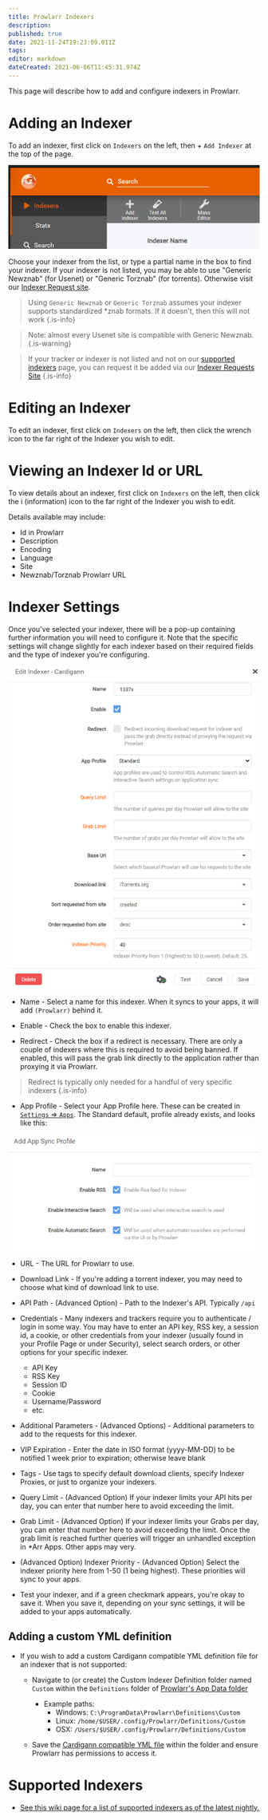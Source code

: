```yaml
---
title: Prowlarr Indexers
description: 
published: true
date: 2021-11-24T19:23:09.011Z
tags: 
editor: markdown
dateCreated: 2021-06-06T11:45:31.974Z
---
```


This page will describe how to add and configure indexers in Prowlarr.

# Adding an Indexer

To add an indexer, first click on `Indexers` on the left, then <kb>+</kb> `Add Indexer` at the top of the page.

![ind_1_addindexer.png](/assets/prowlarr/ind_1_addindexer.png)

Choose your indexer from the list, or type a partial name in the box to find your indexer. If your indexer is not listed, you may be able to use "Generic Newznab" (for Usenet) or "Generic Torznab" (for torrents). Otherwise visit our [Indexer Request site](https://requests.prowlarr.com/).

> Using `Generic Newznab` or `Generic Torznab` assumes your indexer supports standardized *znab formats. If it doesn't, then this will not work
{.is-info}

> Note: almost every Usenet site is compatible with Generic Newznab.
{.is-warning}

> If your tracker or indexer is not listed and not on our [supported indexers](/prowlarr/supported-indexers) page, you can request it be added via our [Indexer Requests Site](https://requests.prowlarr.com)
{.is-info}

# Editing an Indexer

To edit an indexer, first click on `Indexers` on the left, then click the wrench icon to the far right of the Indexer you wish to edit.

# Viewing an Indexer Id or URL

To view details about an indexer, first click on `Indexers` on the left, then click the i (information) icon to the far right of the Indexer you wish to edit.

Details available may include:

- Id in Prowlarr
- Description
- Encoding
- Language
- Site
- Newznab/Torznab Prowlarr URL

# Indexer Settings

Once you've selected your indexer, there will be a pop-up containing further information you will need to configure it. Note that the specific settings will change slightly for each indexer based on their required fields and the type of indexer you're configuring.

![ind_3_indexer2.png](/assets/prowlarr/ind_3_indexer2.png)

- Name - Select a name for this indexer. When it syncs to your apps, it will add `(Prowlarr)` behind it.

- Enable - Check the box to enable this indexer.

- Redirect - Check the box if a redirect is necessary. There are only a couple of indexers where this is required to avoid being banned. If enabled, this will pass the grab link directly to the application rather than proxying it via Prowlarr.

> Redirect is typically only needed for a handful of very specific indexers {.is-info}

- App Profile - Select your App Profile here. These can be created in [`Settings` => `Apps`](/prowlarr/settings#applications). The Standard default, profile already exists, and looks like this:

![ind_3_settingsapps.png](/assets/prowlarr/ind_3_settingsapps.png)

- URL - The URL for Prowlarr to use.

- Download Link - If you're adding a torrent indexer, you may need to choose what kind of download link to use.

- API Path - (Advanced Option) - Path to the Indexer's API. Typically `/api`

- Credentials - Many indexers and trackers require you to authenticate / login in some way. You may have to enter an API key, RSS key, a session id, a cookie, or other credentials from your indexer (usually found in your Profile Page or under Security), select search orders, or other options for your specific indexer.
  - API Key
  - RSS Key
  - Session ID
  - Cookie
  - Username/Password
  - etc.

- Additional Parameters - (Advanced Options) - Additional parameters to add to the requests for this indexer.

- VIP Expiration - Enter the date in ISO format (yyyy-MM-DD) to be notified 1 week prior to expiration; otherwise leave blank

- Tags - Use tags to specify default download clients, specify Indexer Proxies, or just to organize your indexers.

- Query Limit - (Advanced Option) If your indexer limits your API hits per day, you can enter that number here to avoid exceeding the limit.

- Grab Limit - (Advanced Option) If your indexer limits your Grabs per day, you can enter that number here to avoid exceeding the limit. Once the grab limit is reached further queries will trigger an unhandled exception in \*Arr Apps. Other apps may very.

- (Advanced Option) Indexer Priority - (Advanced Option) Select the indexer priority here from 1-50 (1 being highest). These priorities will sync to your apps.

- Test your indexer, and if a green checkmark appears, you're okay to save it. When you save it, depending on your sync settings, it will be added to your apps automatically.

## Adding a custom YML definition

- If you wish to add a custom Cardigann compatible YML definition file for an indexer that is not supported:
  - Navigate to (or create) the Custom Indexer Definition folder named `Custom` within the `Definitions` folder of [Prowlarr's App Data folder](/prowlarr/appdata-directory)
    - Example paths:
      - Windows: `C:\ProgramData\Prowlarr\Definitions\Custom`
      - Linux: `/home/$USER/.config/Prowlarr/Definitions/Custom`
      - OSX: `/Users/$USER/.config/Prowlarr/Definitions/Custom`

  - Save the [Cardigann compatible YML file](/prowlarr/cardigann-yml-definition) within the folder and ensure Prowlarr has permissions to access it.

# Supported Indexers

- [See this wiki page for a list of supported indexers as of the latest nightly.](/prowlarr/supported-indexers/)
